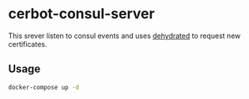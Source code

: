 # cerbot-consul-server

This srever listen to consul events and uses [dehydrated](https://github.com/lukas2511/dehydrated) to request new certificates.

## Usage

```bash
docker-compose up -d
```
